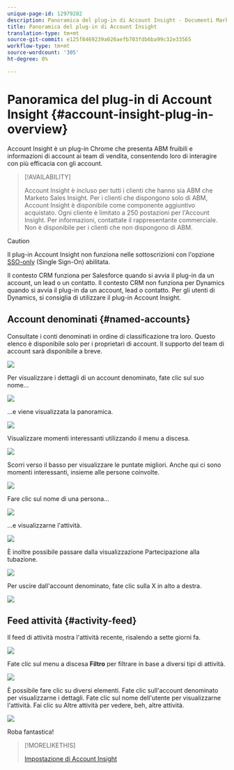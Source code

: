 ```yaml
---
unique-page-id: 12979282
description: Panoramica del plug-in di Account Insight - Documenti Marketo - Documentazione del prodotto
title: Panoramica del plug-in di Account Insight
translation-type: tm+mt
source-git-commit: e125f8469239a026aefb703fdb6ba99c32e33565
workflow-type: tm+mt
source-wordcount: '305'
ht-degree: 0%

---
```



# Panoramica del plug-in di Account Insight {#account-insight-plug-in-overview}

Account Insight è un plug-in Chrome che presenta ABM fruibili e informazioni di account ai team di vendita, consentendo loro di interagire con più efficacia con gli account.

>[!AVAILABILITY]
>
>Account Insight è incluso per tutti i clienti che hanno sia ABM che Marketo Sales Insight. Per i clienti che dispongono solo di ABM, Account Insight è disponibile come componente aggiuntivo acquistato. Ogni cliente è limitato a 250 postazioni per l&#39;Account Insight. Per informazioni, contattate il rappresentante commerciale. Non è disponibile per i clienti che non dispongono di ABM.

>[!CAUTION]
>
>Il plug-in Account Insight non funziona nelle sottoscrizioni con l&#39;opzione [SSO-only](/help/marketo/product-docs/administration/additional-integrations/restrict-user-login-to-sso-only.md) (Single Sign-On) abilitata.
>
>Il contesto CRM funziona per Salesforce quando si avvia il plug-in da un account, un lead o un contatto. Il contesto CRM non funziona per Dynamics quando si avvia il plug-in da un account, lead o contatto. Per gli utenti di Dynamics, si consiglia di utilizzare il plug-in Account Insight.

## Account denominati {#named-accounts}

Consultate i conti denominati in ordine di classificazione tra loro. Questo elenco è disponibile solo per i proprietari di account. Il supporto del team di account sarà disponibile a breve.

![](assets/na1.png)

Per visualizzare i dettagli di un account denominato, fate clic sul suo nome...

![](assets/na3.png)

...e viene visualizzata la panoramica.

![](assets/na4.png)

Visualizzare momenti interessanti utilizzando il menu a discesa.

![](assets/na5.png)

Scorri verso il basso per visualizzare le puntate migliori. Anche qui ci sono momenti interessanti, insieme alle persone coinvolte.

![](assets/na6.png)

Fare clic sul nome di una persona...

![](assets/na7.png)

...e visualizzarne l&#39;attività.

![](assets/na8.png)

È inoltre possibile passare dalla visualizzazione Partecipazione alla tubazione.

![](assets/na9.png)

Per uscire dall&#39;account denominato, fate clic sulla X in alto a destra.

![](assets/na10.png)

## Feed attività {#activity-feed}

Il feed di attività mostra l&#39;attività recente, risalendo a sette giorni fa.

![](assets/af1.png)

Fate clic sul menu a discesa **Filtro** per filtrare in base a diversi tipi di attività.

![](assets/af2.png)

È possibile fare clic su diversi elementi. Fate clic sull&#39;account denominato per visualizzarne i dettagli. Fate clic sul nome dell&#39;utente per visualizzarne l&#39;attività. Fai clic su Altre attività per vedere, beh, altre attività.

![](assets/af3.png)

Roba fantastica!

>[!MORELIKETHIS]
>
>[Impostazione di Account Insight](/help/marketo/product-docs/account-based-marketing/setup-abm/set-up-account-insight.md)
